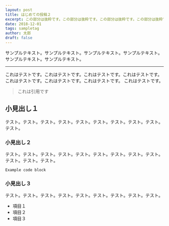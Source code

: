 ```yaml
---
layout: post
title: はじめての投稿２
excerpt: この部分は抜粋です。この部分は抜粋です。この部分は抜粋です。この部分は抜粋です。この部分は抜粋です。
date: 2018-12-01
tags: sampletag
author: 太郎
draft: false
---
```


サンプルテキスト。サンプルテキスト。サンプルテキスト。サンプルテキスト。サンプルテキスト。サンプルテキスト。

-----

これはテストです。これはテストです。これはテストです。これはテストです。
これはテストです。これはテストです。これはテストです。
これはテストです。


> これは引用です

## 小見出し１
テスト。テスト。テスト。テスト。テスト。テスト。テスト。テスト。テスト。テスト。

### 小見出し２

テスト。テスト。テスト。テスト。テスト。テスト。テスト。テスト。テスト。テスト。テスト。テスト。

`Example code block`

### 小見出し３

テスト。テスト。テスト。テスト。テスト。テスト。テスト。テスト。テスト。

* 項目１
* 項目２
* 項目３
